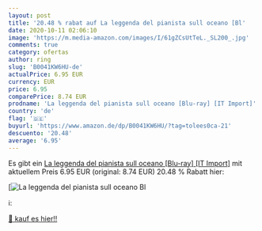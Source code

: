 ```yaml
---
layout: post
title: '20.48 % rabat auf La leggenda del pianista sull oceano [Bl'
date: 2020-10-11 02:06:10
image: 'https://m.media-amazon.com/images/I/61gZCsUtTeL._SL200_.jpg'
comments: true
category: ofertas
author: ring
slug: 'B0041KW6HU-de'
actualPrice: 6.95 EUR
currency: EUR
price: 6.95
comparePrice: 8.74 EUR
prodname: 'La leggenda del pianista sull oceano [Blu-ray] [IT Import]'
country: 'de'
flag: '🇩🇪'
buyurl: 'https://www.amazon.de/dp/B0041KW6HU/?tag=tolees0ca-21'
descuento: '20.48'
average: '6.95'
---
```


Es gibt ein [La leggenda del pianista sull oceano [Blu-ray] [IT Import]](https://www.amazon.de/dp/B0041KW6HU/?tag=tolees0ca-21) mit aktuellem Preis 6.95 EUR (original: 8.74 EUR) 20.48 % Rabatt hier:

[![La leggenda del pianista sull oceano [Bl](https://m.media-amazon.com/images/I/61gZCsUtTeL._SL200_.jpg)](https://www.amazon.de/dp/B0041KW6HU/?tag=tolees0ca-21)

ℹ️:


[🛒 kauf es hier!!](https://www.amazon.de/dp/B0041KW6HU/?tag=tolees0ca-21)
